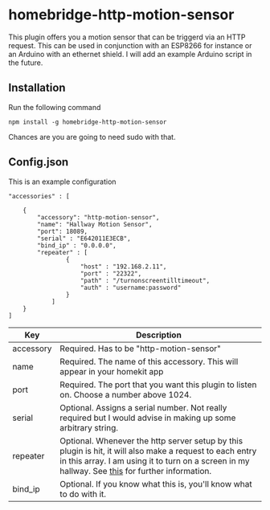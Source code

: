 # homebridge-http-motion-sensor

This plugin offers you a motion sensor that can be triggerd via an HTTP request. This can be used in conjunction with an ESP8266 for instance or an Arduino with an ethernet shield. I will add an example Arduino script in the future.

## Installation

Run the following command
```
npm install -g homebridge-http-motion-sensor
```

Chances are you are going to need sudo with that.

## Config.json

This is an example configuration

```
"accessories" : [

    {
        "accessory": "http-motion-sensor",
        "name": "Hallway Motion Sensor",
        "port": 18089,
        "serial" : "E642011E3ECB",
        "bind_ip" : "0.0.0.0",
        "repeater" : [
                {
                    "host" : "192.168.2.11",
                    "port" : "22322",
                    "path" : "/turnonscreentilltimeout",
                    "auth" : "username:password"
                }
            ]
    }
]
```

| Key           | Description                                                                        |
|---------------|------------------------------------------------------------------------------------|
| accessory     | Required. Has to be "http-motion-sensor"                                             |
| name          | Required. The name of this accessory. This will appear in your homekit app         |
| port         | Required. The port that you want this plugin to listen on. Choose a number above 1024. |
| serial         | Optional. Assigns a serial number. Not really required but I would advise in making up some arbitrary string. |
| repeater         | Optional. Whenever the http server setup by this plugin is hit, it will also make a request to each entry in this array. I am using it to turn on a screen in my hallway. See [this](https://nodejs.org/api/http.html#http_http_get_options_callback) for further information. |
| bind_ip       | Optional. If you know what this is, you'll know what to do with it.               |
